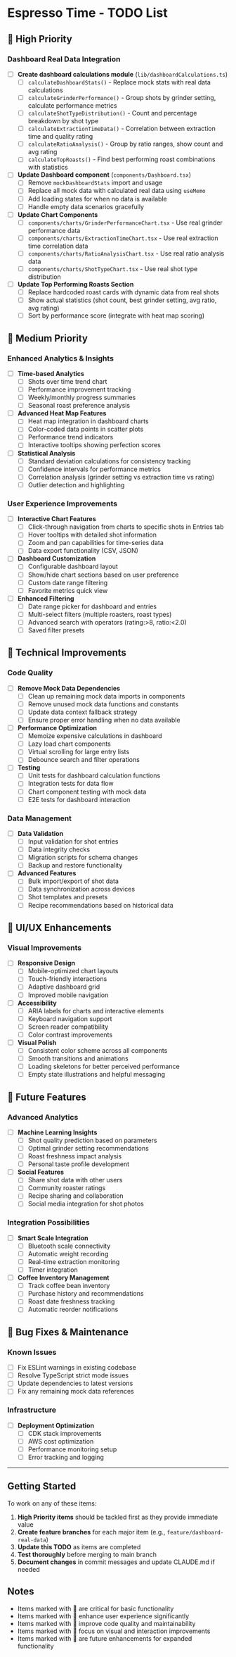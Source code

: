 # Espresso Time - TODO List

## 🚀 High Priority

### Dashboard Real Data Integration
- [ ] **Create dashboard calculations module** (`lib/dashboardCalculations.ts`)
  - [ ] `calculateDashboardStats()` - Replace mock stats with real data calculations
  - [ ] `calculateGrinderPerformance()` - Group shots by grinder setting, calculate performance metrics
  - [ ] `calculateShotTypeDistribution()` - Count and percentage breakdown by shot type
  - [ ] `calculateExtractionTimeData()` - Correlation between extraction time and quality rating
  - [ ] `calculateRatioAnalysis()` - Group by ratio ranges, show count and avg rating
  - [ ] `calculateTopRoasts()` - Find best performing roast combinations with statistics

- [ ] **Update Dashboard component** (`components/Dashboard.tsx`)
  - [ ] Remove `mockDashboardStats` import and usage
  - [ ] Replace all mock data with calculated real data using `useMemo`
  - [ ] Add loading states for when no data is available
  - [ ] Handle empty data scenarios gracefully

- [ ] **Update Chart Components**
  - [ ] `components/charts/GrinderPerformanceChart.tsx` - Use real grinder performance data
  - [ ] `components/charts/ExtractionTimeChart.tsx` - Use real extraction time correlation data
  - [ ] `components/charts/RatioAnalysisChart.tsx` - Use real ratio analysis data
  - [ ] `components/charts/ShotTypeChart.tsx` - Use real shot type distribution

- [ ] **Update Top Performing Roasts Section**
  - [ ] Replace hardcoded roast cards with dynamic data from real shots
  - [ ] Show actual statistics (shot count, best grinder setting, avg ratio, avg rating)
  - [ ] Sort by performance score (integrate with heat map scoring)

## 🎯 Medium Priority

### Enhanced Analytics & Insights
- [ ] **Time-based Analytics**
  - [ ] Shots over time trend chart
  - [ ] Performance improvement tracking
  - [ ] Weekly/monthly progress summaries
  - [ ] Seasonal roast preference analysis

- [ ] **Advanced Heat Map Features**
  - [ ] Heat map integration in dashboard charts
  - [ ] Color-coded data points in scatter plots
  - [ ] Performance trend indicators
  - [ ] Interactive tooltips showing perfection scores

- [ ] **Statistical Analysis**
  - [ ] Standard deviation calculations for consistency tracking
  - [ ] Confidence intervals for performance metrics
  - [ ] Correlation analysis (grinder setting vs extraction time vs rating)
  - [ ] Outlier detection and highlighting

### User Experience Improvements
- [ ] **Interactive Chart Features**
  - [ ] Click-through navigation from charts to specific shots in Entries tab
  - [ ] Hover tooltips with detailed shot information
  - [ ] Zoom and pan capabilities for time-series data
  - [ ] Data export functionality (CSV, JSON)

- [ ] **Dashboard Customization**
  - [ ] Configurable dashboard layout
  - [ ] Show/hide chart sections based on user preference
  - [ ] Custom date range filtering
  - [ ] Favorite metrics quick view

- [ ] **Enhanced Filtering**
  - [ ] Date range picker for dashboard and entries
  - [ ] Multi-select filters (multiple roasters, roast types)
  - [ ] Advanced search with operators (rating:>8, ratio:<2.0)
  - [ ] Saved filter presets

## 🔧 Technical Improvements

### Code Quality
- [ ] **Remove Mock Data Dependencies**
  - [ ] Clean up remaining mock data imports in components
  - [ ] Remove unused mock data functions and constants
  - [ ] Update data context fallback strategy
  - [ ] Ensure proper error handling when no data available

- [ ] **Performance Optimization**
  - [ ] Memoize expensive calculations in dashboard
  - [ ] Lazy load chart components
  - [ ] Virtual scrolling for large entry lists
  - [ ] Debounce search and filter operations

- [ ] **Testing**
  - [ ] Unit tests for dashboard calculation functions
  - [ ] Integration tests for data flow
  - [ ] Chart component testing with mock data
  - [ ] E2E tests for dashboard interaction

### Data Management
- [ ] **Data Validation**
  - [ ] Input validation for shot entries
  - [ ] Data integrity checks
  - [ ] Migration scripts for schema changes
  - [ ] Backup and restore functionality

- [ ] **Advanced Features**
  - [ ] Bulk import/export of shot data
  - [ ] Data synchronization across devices
  - [ ] Shot templates and presets
  - [ ] Recipe recommendations based on historical data

## 🎨 UI/UX Enhancements

### Visual Improvements
- [ ] **Responsive Design**
  - [ ] Mobile-optimized chart layouts
  - [ ] Touch-friendly interactions
  - [ ] Adaptive dashboard grid
  - [ ] Improved mobile navigation

- [ ] **Accessibility**
  - [ ] ARIA labels for charts and interactive elements
  - [ ] Keyboard navigation support
  - [ ] Screen reader compatibility
  - [ ] Color contrast improvements

- [ ] **Visual Polish**
  - [ ] Consistent color scheme across all components
  - [ ] Smooth transitions and animations
  - [ ] Loading skeletons for better perceived performance
  - [ ] Empty state illustrations and helpful messaging

## 📱 Future Features

### Advanced Analytics
- [ ] **Machine Learning Insights**
  - [ ] Shot quality prediction based on parameters
  - [ ] Optimal grinder setting recommendations
  - [ ] Roast freshness impact analysis
  - [ ] Personal taste profile development

- [ ] **Social Features**
  - [ ] Share shot data with other users
  - [ ] Community roaster ratings
  - [ ] Recipe sharing and collaboration
  - [ ] Social media integration for shot photos

### Integration Possibilities
- [ ] **Smart Scale Integration**
  - [ ] Bluetooth scale connectivity
  - [ ] Automatic weight recording
  - [ ] Real-time extraction monitoring
  - [ ] Timer integration

- [ ] **Coffee Inventory Management**
  - [ ] Track coffee bean inventory
  - [ ] Purchase history and recommendations
  - [ ] Roast date freshness tracking
  - [ ] Automatic reorder notifications

## 🐛 Bug Fixes & Maintenance

### Known Issues
- [ ] Fix ESLint warnings in existing codebase
- [ ] Resolve TypeScript strict mode issues
- [ ] Update dependencies to latest versions
- [ ] Fix any remaining mock data references

### Infrastructure
- [ ] **Deployment Optimization**
  - [ ] CDK stack improvements
  - [ ] AWS cost optimization
  - [ ] Performance monitoring setup
  - [ ] Error tracking and logging

---

## Getting Started

To work on any of these items:

1. **High Priority items** should be tackled first as they provide immediate value
2. **Create feature branches** for each major item (e.g., `feature/dashboard-real-data`)
3. **Update this TODO** as items are completed
4. **Test thoroughly** before merging to main branch
5. **Document changes** in commit messages and update CLAUDE.md if needed

## Notes

- Items marked with 🚀 are critical for basic functionality
- Items marked with 🎯 enhance user experience significantly  
- Items marked with 🔧 improve code quality and maintainability
- Items marked with 🎨 focus on visual and interaction improvements
- Items marked with 📱 are future enhancements for expanded functionality